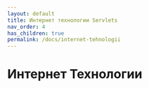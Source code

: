 ```yaml
---
layout: default
title: Интернет технологии Servlets
nav_order: 4
has_children: true
permalink: /docs/internet-tehnologii
---
```


# Интернет Технологии

